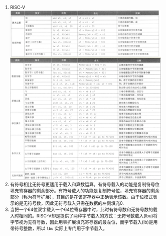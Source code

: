1.  RISC-V      
    ![RISC-V-1](pictures/RISC-V-1.PNG "RISC-V-1")      
    ![RISC-V-2](pictures/RISC-V-2.PNG "RISC-V-2")      
2.  有符号相比无符号更适用于载入和算数运算。有符号载入的功能是复制符号位填充寄存器的剩余部分。有符号载入的功能是复制符号位，填充寄存器的剩余部分（称为符号扩展），其目的是在该寄存器中正确表示该数。由于位模式表示的是无符号数，因此无符号载入只需在数据的左侧填充0.   
3.  当把一个64位双字载入一个64位寄存器中时，此时有符号数和无符号数的载入时相同的。RISC-V却是提供了两种字节载入的方式：无符号数载入(lbu)将字节视为无符号数，因此用零扩展填充寄存器的最左位，而字节载入(lb)是用带符号整数，所以 `lbu` 实际上专门用于字节载入。     
